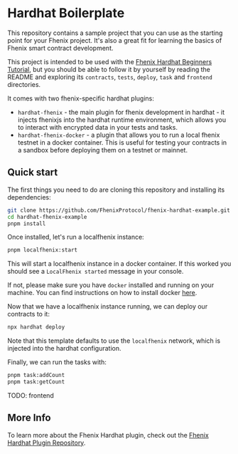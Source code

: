 # Hardhat Boilerplate

This repository contains a sample project that you can use as the starting point
for your Fhenix project. It's also a great fit for learning the basics of
Fhenix smart contract development.

This project is intended to be used with the
[Fhenix Hardhat Beginners Tutorial](TODO), but you should be
able to follow it by yourself by reading the README and exploring its
`contracts`, `tests`, `deploy`, `task` and `frontend` directories.

It comes with two fhenix-specific hardhat plugins:

- `hardhat-fhenix` - the main plugin for fhenix development in hardhat - it injects fhenixjs into the hardhat runtime environment, which allows you to interact with encrypted data in your tests and tasks.
- `hardhat-fhenix-docker` - a plugin that allows you to run a local fhenix testnet in a docker container. This is useful for testing your contracts in a sandbox before deploying them on a testnet or mainnet.

## Quick start

The first things you need to do are cloning this repository and installing its
dependencies:

```sh
git clone https://github.com/FhenixProtocol/fhenix-hardhat-example.git
cd hardhat-fhenix-example
pnpm install
```

Once installed, let's run a localfhenix instance:

```sh
pnpm localfhenix:start
```

This will start a localfhenix instance in a docker container. If this worked you should see a `LocalFhenix started` message in your console.

If not, please make sure you have `docker` installed and running on your machine. You can find instructions on how to install docker [here](https://docs.docker.com/get-docker/).

Now that we have a localfhenix instance running, we can deploy our contracts to it:

```sh
npx hardhat deploy
```

Note that this template defaults to use the `localfhenix` network, which is injected into the hardhat configuration.

Finally, we can run the tasks with:

```sh
pnpm task:addCount
pnpm task:getCount
```

TODO: frontend

## More Info

To learn more about the Fhenix Hardhat plugin, check out the [Fhenix Hardhat Plugin Repository](https://github.com/FhenixProtocol/fhenix-hardhat-plugin).
